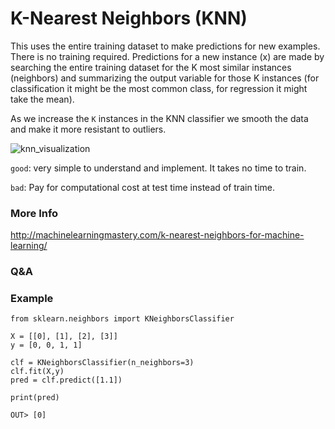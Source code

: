 # K-Nearest Neighbors (KNN)

This uses the entire training dataset to make predictions for new examples. There
is no training required. Predictions for a new instance (x) are made by searching
the entire training dataset for the K most similar instances (neighbors) and
summarizing the output variable for those K instances (for classification it might
be the most common class, for regression it might take the mean).

As we increase the `K` instances in the KNN classifier we smooth the data
and make it more resistant to outliers.

![knn_visualization](knn_visualization.png)

`good`: very simple to understand and implement. It takes no time to train.

`bad`: Pay for computational cost at test time instead of train time.

### More Info

http://machinelearningmastery.com/k-nearest-neighbors-for-machine-learning/

### Q&A

### Example

```
from sklearn.neighbors import KNeighborsClassifier

X = [[0], [1], [2], [3]]
y = [0, 0, 1, 1]

clf = KNeighborsClassifier(n_neighbors=3)
clf.fit(X,y)
pred = clf.predict([1.1])

print(pred)

OUT> [0]
```
